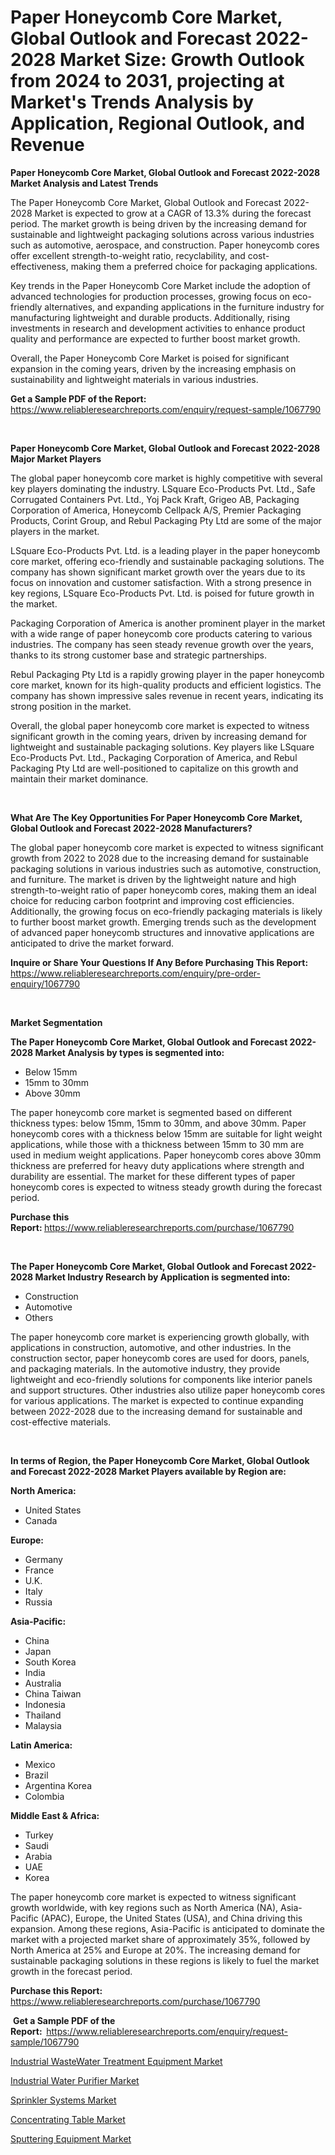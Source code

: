 <p><h1>Paper Honeycomb Core Market, Global Outlook and Forecast 2022-2028 Market Size: Growth Outlook from 2024 to 2031, projecting at Market's Trends Analysis by Application, Regional Outlook, and Revenue</h1></p><p><strong>Paper Honeycomb Core Market, Global Outlook and Forecast 2022-2028 Market Analysis and Latest Trends</strong></p>
<p><p>The Paper Honeycomb Core Market, Global Outlook and Forecast 2022-2028 Market is expected to grow at a CAGR of 13.3% during the forecast period. The market growth is being driven by the increasing demand for sustainable and lightweight packaging solutions across various industries such as automotive, aerospace, and construction. Paper honeycomb cores offer excellent strength-to-weight ratio, recyclability, and cost-effectiveness, making them a preferred choice for packaging applications.</p><p>Key trends in the Paper Honeycomb Core Market include the adoption of advanced technologies for production processes, growing focus on eco-friendly alternatives, and expanding applications in the furniture industry for manufacturing lightweight and durable products. Additionally, rising investments in research and development activities to enhance product quality and performance are expected to further boost market growth.</p><p>Overall, the Paper Honeycomb Core Market is poised for significant expansion in the coming years, driven by the increasing emphasis on sustainability and lightweight materials in various industries.</p></p>
<p><strong>Get a Sample PDF of the Report:&nbsp;</strong> <a href="https://www.reliableresearchreports.com/enquiry/request-sample/1067790">https://www.reliableresearchreports.com/enquiry/request-sample/1067790</a></p>
<p>&nbsp;</p>
<p><strong>Paper Honeycomb Core Market, Global Outlook and Forecast 2022-2028 Major Market Players</strong></p>
<p><p>The global paper honeycomb core market is highly competitive with several key players dominating the industry. LSquare Eco-Products Pvt. Ltd., Safe Corrugated Containers Pvt. Ltd., Yoj Pack Kraft, Grigeo AB, Packaging Corporation of America, Honeycomb Cellpack A/S, Premier Packaging Products, Corint Group, and Rebul Packaging Pty Ltd are some of the major players in the market.</p><p>LSquare Eco-Products Pvt. Ltd. is a leading player in the paper honeycomb core market, offering eco-friendly and sustainable packaging solutions. The company has shown significant market growth over the years due to its focus on innovation and customer satisfaction. With a strong presence in key regions, LSquare Eco-Products Pvt. Ltd. is poised for future growth in the market.</p><p>Packaging Corporation of America is another prominent player in the market with a wide range of paper honeycomb core products catering to various industries. The company has seen steady revenue growth over the years, thanks to its strong customer base and strategic partnerships.</p><p>Rebul Packaging Pty Ltd is a rapidly growing player in the paper honeycomb core market, known for its high-quality products and efficient logistics. The company has shown impressive sales revenue in recent years, indicating its strong position in the market.</p><p>Overall, the global paper honeycomb core market is expected to witness significant growth in the coming years, driven by increasing demand for lightweight and sustainable packaging solutions. Key players like LSquare Eco-Products Pvt. Ltd., Packaging Corporation of America, and Rebul Packaging Pty Ltd are well-positioned to capitalize on this growth and maintain their market dominance.</p></p>
<p>&nbsp;</p>
<p><strong>What Are The Key Opportunities For Paper Honeycomb Core Market, Global Outlook and Forecast 2022-2028 Manufacturers?</strong></p>
<p><p>The global paper honeycomb core market is expected to witness significant growth from 2022 to 2028 due to the increasing demand for sustainable packaging solutions in various industries such as automotive, construction, and furniture. The market is driven by the lightweight nature and high strength-to-weight ratio of paper honeycomb cores, making them an ideal choice for reducing carbon footprint and improving cost efficiencies. Additionally, the growing focus on eco-friendly packaging materials is likely to further boost market growth. Emerging trends such as the development of advanced paper honeycomb structures and innovative applications are anticipated to drive the market forward.</p></p>
<p><strong>Inquire or Share Your Questions If Any Before Purchasing This Report:</strong> <a href="https://www.reliableresearchreports.com/enquiry/pre-order-enquiry/1067790">https://www.reliableresearchreports.com/enquiry/pre-order-enquiry/1067790</a></p>
<p>&nbsp;</p>
<p><strong>Market Segmentation</strong></p>
<p><strong>The Paper Honeycomb Core Market, Global Outlook and Forecast 2022-2028 Market Analysis by types is segmented into:</strong></p>
<p><ul><li>Below 15mm</li><li>15mm to 30mm</li><li>Above 30mm</li></ul></p>
<p><p>The paper honeycomb core market is segmented based on different thickness types: below 15mm, 15mm to 30mm, and above 30mm. Paper honeycomb cores with a thickness below 15mm are suitable for light weight applications, while those with a thickness between 15mm to 30 mm are used in medium weight applications. Paper honeycomb cores above 30mm thickness are preferred for heavy duty applications where strength and durability are essential. The market for these different types of paper honeycomb cores is expected to witness steady growth during the forecast period.</p></p>
<p><strong>Purchase this Report:&nbsp;</strong><a href="https://www.reliableresearchreports.com/purchase/1067790">https://www.reliableresearchreports.com/purchase/1067790</a></p>
<p>&nbsp;</p>
<p><strong>The Paper Honeycomb Core Market, Global Outlook and Forecast 2022-2028 Market Industry Research by Application is segmented into:</strong></p>
<p><ul><li>Construction</li><li>Automotive</li><li>Others</li></ul></p>
<p><p>The paper honeycomb core market is experiencing growth globally, with applications in construction, automotive, and other industries. In the construction sector, paper honeycomb cores are used for doors, panels, and packaging materials. In the automotive industry, they provide lightweight and eco-friendly solutions for components like interior panels and support structures. Other industries also utilize paper honeycomb cores for various applications. The market is expected to continue expanding between 2022-2028 due to the increasing demand for sustainable and cost-effective materials.</p></p>
<p>&nbsp;</p>
<p><strong>In terms of Region, the Paper Honeycomb Core Market, Global Outlook and Forecast 2022-2028 Market Players available by Region are:</strong></p>
<p>
    <p> <strong> North America: </strong>
        <ul>
            <li>United States</li>
            <li>Canada</li>
        </ul>
        </p> 
    <p> <strong> Europe: </strong>
        <ul>
            <li>Germany</li>
            <li>France</li>
            <li>U.K.</li>
            <li>Italy</li>
            <li>Russia</li>
        </ul>
        </p> 
    <p> <strong> Asia-Pacific: </strong>
        <ul>
            <li>China</li>
            <li>Japan</li>
            <li>South Korea</li>
            <li>India</li>
            <li>Australia</li>
            <li>China Taiwan</li>
            <li>Indonesia</li>
            <li>Thailand</li>
            <li>Malaysia</li>
        </ul>
        </p> 
    <p> <strong> Latin America: </strong>
        <ul>
            <li>Mexico</li>
            <li>Brazil</li>
            <li>Argentina Korea</li>
            <li>Colombia</li>
        </ul>
        </p> 
    <p> <strong> Middle East & Africa: </strong>
        <ul>
            <li>Turkey</li>
            <li>Saudi</li>
            <li>Arabia</li>
            <li>UAE</li>
            <li>Korea</li>
        </ul>
    </p>
    </p>
<p><p>The paper honeycomb core market is expected to witness significant growth worldwide, with key regions such as North America (NA), Asia-Pacific (APAC), Europe, the United States (USA), and China driving this expansion. Among these regions, Asia-Pacific is anticipated to dominate the market with a projected market share of approximately 35%, followed by North America at 25% and Europe at 20%. The increasing demand for sustainable packaging solutions in these regions is likely to fuel the market growth in the forecast period.</p></p>
<p><strong>Purchase this Report: </strong><a href="https://www.reliableresearchreports.com/purchase/1067790">https://www.reliableresearchreports.com/purchase/1067790</a></p>
<p>&nbsp;<strong>Get a Sample PDF of the Report:&nbsp;&nbsp;</strong><a href="https://www.reliableresearchreports.com/enquiry/request-sample/1067790">https://www.reliableresearchreports.com/enquiry/request-sample/1067790</a></p>
<p><strong></strong></p>
<p><p><a href="https://medium.com/@minnieebert2827/decoding-industrial-wastewater-treatment-equipment-market-metrics-market-share-trends-and-growth-fa67be77459a">Industrial WasteWater Treatment Equipment Market</a></p><p><a href="https://medium.com/@minnieebert2827/industrial-water-purifier-market-furnishes-information-on-market-share-market-trends-and-market-5f321af4e305">Industrial Water Purifier Market</a></p><p><a href="https://medium.com/@andrewhills1925/sprinkler-systems-market-size-reveals-the-best-marketing-channels-in-global-industry-a7326b870c46">Sprinkler Systems Market</a></p><p><a href="https://medium.com/@caligoldner/concentrating-table-market-research-report-its-history-and-forecast-2024-to-2031-1d243894c623">Concentrating Table Market</a></p><p><a href="https://medium.com/@andrewhills1925/sputtering-equipment-nbsp-market-focuses-on-market-share-size-and-projected-forecast-till-2031-80e952aba32a">Sputtering Equipment Market</a></p></p>